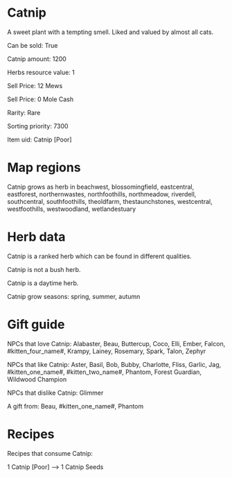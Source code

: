 # Catnip

A sweet plant with a tempting smell. Liked and valued by almost all cats.

Can be sold: True

Catnip amount: 1200

Herbs resource value: 1

Sell Price: 12 Mews

Sell Price: 0 Mole Cash

Rarity: Rare

Sorting priority: 7300

Item uid: Catnip [Poor]

# Map regions

Catnip grows as herb in beachwest, blossomingfield, eastcentral, eastforest, northernwastes, northfoothills, northmeadow, riverdell, southcentral, southfoothills, theoldfarm, thestaunchstones, westcentral, westfoothills, westwoodland, wetlandestuary

# Herb data

Catnip is a ranked herb which can be found in different qualities.

Catnip is not a bush herb.

Catnip is a daytime herb.

Catnip grow seasons: spring, summer, autumn

# Gift guide

NPCs that love Catnip: Alabaster, Beau, Buttercup, Coco, Elli, Ember, Falcon, #kitten_four_name#, Krampy, Lainey, Rosemary, Spark, Talon, Zephyr

NPCs that like Catnip: Aster, Basil, Bob, Bubby, Charlotte, Fliss, Garlic, Jag, #kitten_one_name#, #kitten_two_name#, Phantom, Forest Guardian, Wildwood Champion

NPCs that dislike Catnip: Glimmer

A gift from: Beau, #kitten_one_name#, Phantom

# Recipes

Recipes that consume Catnip:

1 Catnip [Poor] --> 1 Catnip Seeds